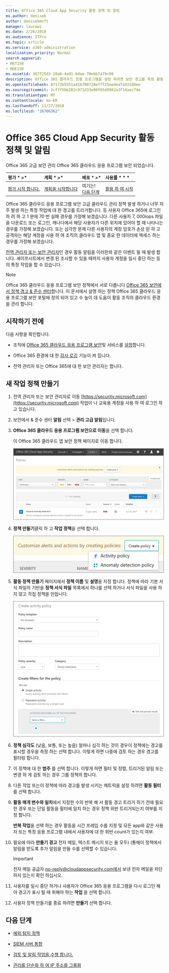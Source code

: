 ```yaml
---
title: Office 365 Cloud App Security 활동 정책 및 알림
ms.author: deniseb
author: denisebmsft
manager: laurawi
ms.date: 2/26/2018
ms.audience: ITPro
ms.topic: article
ms.service: o365-administration
localization_priority: Normal
search.appverid:
- MET150
- MOE150
ms.assetid: 367f25d3-10a0-4a91-bdae-70ebb7a79c98
description: Office 365 클라우드 응용 프로그램을 설정 하려면 보안 경고를 특정 활동을 발생 하거나 너무 자주 발생 하는 경우를 트리거할 수를 사용 하 여 작업 정책을 정의 합니다. 경고를 트리거하도록 정책을 설정 하 여에 대 한 알림을 받을 수 및 특정 활동을 모니터링 합니다.
ms.openlocfilehash: 87173b5551a41b700728efff25aedeafa93188ee
ms.sourcegitcommit: 2cf7f5bb282c971d33e00f65d9982a3f14aec74e
ms.translationtype: MT
ms.contentlocale: ko-KR
ms.lasthandoff: 11/27/2018
ms.locfileid: "26706362"
---
```

# <a name="activity-policies-and-alerts-in-office-365-cloud-app-security"></a>Office 365 Cloud App Security 활동 정책 및 알림

Office 365 고급 보안 관리 Office 365 클라우드 응용 프로그램 보안 되었습니다.
  
|평가 * *\>**|계획 * *\>**|배포 * *\>**|사용률 * * *|
|:-----|:-----|:-----|:-----|
|[평가 시작 합니다.](office-365-cas-overview.md) <br/> |[계획을 시작합니다](get-ready-for-office-365-cas.md) <br/> |여기는!  <br/> [다음 단계](anomaly-detection-policies-in-ocas.md) <br/> |[활용 하 여 시작](utilization-activities-for-ocas.md) <br/> |
   
Office 365 클라우드 응용 프로그램 보안 고급 클라우드 관리 정책 발생 하거나 너무 자주 발생 하는 특정 작업에 대 한 경고를 트리거합니다. 등 사용자 Office 365에 로그인 하 려 하 고 1 분에 70 번 실패 경우를 가정해 보겠습니다. 다른 사용자 7, 000iops 파일을 다운로드 또는 로그인, 캐나다에서 해당 사용자가 다른 위치에 있어야 할 때 나타나는 경우를 가정해 보겠습니다. 또는 심각한 문제 다른 사용자의 계정 암호가 손상 된 하 고 공격자는 해당 계정을 사용 하 여 조직의 클라우드 앱 및 중요 한 데이터에 액세스 하는 경우를 가정해 보겠습니다.
  
[전역 관리자 또는 보안 관리자](permissions-in-the-security-and-compliance-center.md)인 경우 활동 알림을 이러한와 같은 이벤트 될 때 발생 합니다. 셰이프시트에서 변경 된 조사할 수 있을 때까지 사용자 계정을 일시 중단 하는 등의 특정 작업을 할 수 있습니다.
  
> [!NOTE]
> Office 365 클라우드 응용 프로그램 보안 정책에서 서로 다릅니다 [Office 365 보안에서 정책 경고 &amp; 준수 센터](alert-policies.md)합니다. 이 문서에서 설명 하는 정책 Office 365 클라우드 응용 프로그램 보안 포털에 정의 되어 있고 수 높이 데 도움이 활동 조직의 클라우드 환경을 관리 합니다. 
  
## <a name="before-you-begin"></a>시작하기 전에

다음 사항을 확인합니다.
  
- 조직에 [Office 365 클라우드 응용 프로그램 보안](office-365-cas-overview.md)및 서비스를 [설정](turn-on-office-365-cas.md)합니다.
    
- Office 365 환경에 대 한 [감사 로깅](turn-audit-log-search-on-or-off.md) 기능이 켜 집니다. 
    
- 전역 관리자 또는 Office 365에 대 한 보안 관리자는 합니다.
    
## <a name="create-a-new-activity-policy"></a>새 작업 정책 만들기

1. 전역 관리자 또는 보안 관리자로 이동 [https://security.microsoft.com](https://security.microsoft.com) 작업이 나 교육용 계정을 사용 하 여 로그인 하 고 있습니다. 
    
2. 보안에서 &amp; 준수 센터 **알림** 선택 \> **관리 고급 알림**입니다.
    
3. **Office 365 클라우드 응용 프로그램 보안으로 이동**을 선택 합니다.
    
    이 Office 365 클라우드 앱 보안 정책 페이지로 이동 합니다.
    
    ![정책 페이지로 시작 하 여 Office 365 클라우드 응용 프로그램 보안 포털에 이동할 때](media/5cb8833c-4e08-438c-bab3-91b5106f6f3f.png)
  
4. **정책 만들기**클릭 하 고 **작업 정책**을 선택 합니다.
    
    ![O365 CA에서 정책을 만들면 활동 정책과 이상 탐지 정책을 선택할 수 있습니다.](media/79f34535-ddf9-4a5b-a0a3-8766bf9c174c.png)
  
5. **활동 정책 만들기** 페이지에서 **정책 이름** 및 **설명**을 지정 합니다. 정책에 따라 기본 서식 파일의 기반을 **정책 서식 파일** 목록에서 하나를 선택 하거나 서식 파일을 사용 하지 않고 직접 정책을 만듭니다. 
    
    ![Office 365 클라우드 앱 보안이 포함 된 활동 정책을 만들 수 있습니다.](media/4083a76f-7074-4d6a-8200-6d76d49259d7.png)
  
6. **정책 심각도** (낮음, 보통, 또는 높음) 얼마나 심각 하는 것이 경우이 정책에는 경고를 표시할 경우을 측정 하는 선택 합니다. 이렇게 하면 나중에 검토 하는 경우 경고를 필터링 합니다. 
    
7. 이 정책에 대 한 **범주** 를 선택 합니다. 이렇게 하면 필터 및 정렬, 트리거된 알림 또는 변경 하 게 검토 하는 경우 그룹 정책의 합니다. 
    
8. 다른 작업 또는이 정책에 따라 경고를 발생 시키는 메트릭을 설정 하려면 **활동 필터** 를 선택 합니다. 
    
9. **활동 매개 변수와 일치**에서 지정한 수의 반복 해 서 활동 경고 트리거 하기 전에 필요한 경우 또는 단일 활동을 필터에 일치 하는 경우 정책 위반 트리거되는지 여부를 지정 합니다.
    
    **반복 작업**을 선택 하는 경우 활동을 시간 프레임 수를 지정 및 모든 app와 같은 사용자 또는 특정 응용 프로그램 내에서 사용자에 대 한 위반 count가 있는지 여부.
    
10. 필요에 따라 **만들기 경고** 전자 메일, 텍스트 메시지 또는 둘 모두) (통해이 정책에서 알림을 받도록 추가 알림을 만들 수를 선택할 수 있습니다. 
    
    > [!IMPORTANT]
    > 전자 메일 공급자 no-reply@cloudappsecurity.com에서 보낸 전자 메일을 차단 하지 있는지 확인 하십시오. 
  
11. 사용자를 일시 중단 하거나 사용자가 Office 365 응용 프로그램을 다시 로그인 해야 경고가 표시 될 때 취해야 하는 **작업** 을 선택 합니다. 
    
12. 사용자 정책 만들기를 종료 하려면 **만들기** 선택 합니다. 
    
## <a name="next-steps"></a>다음 단계

- [예외 탐지 정책](anomaly-detection-policies-in-ocas.md)
    
- [SIEM 서버 통합](integrate-your-siem-server-with-office-365-cas.md)
    
- [검토 및 알림 작업을 수행 합니다.](review-office-365-cas-alerts.md)
    
- [관리를 단순화 하 여 IP 주소를 그룹화](group-your-ip-addresses-in-ocas.md)
    

